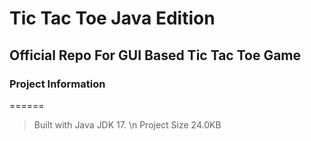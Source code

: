 # Tic Tac Toe Java Edition

## Official Repo For GUI Based Tic Tac Toe Game

### Project Information
======
> Built with Java JDK 17. \n
> Project Size 24.0KB




